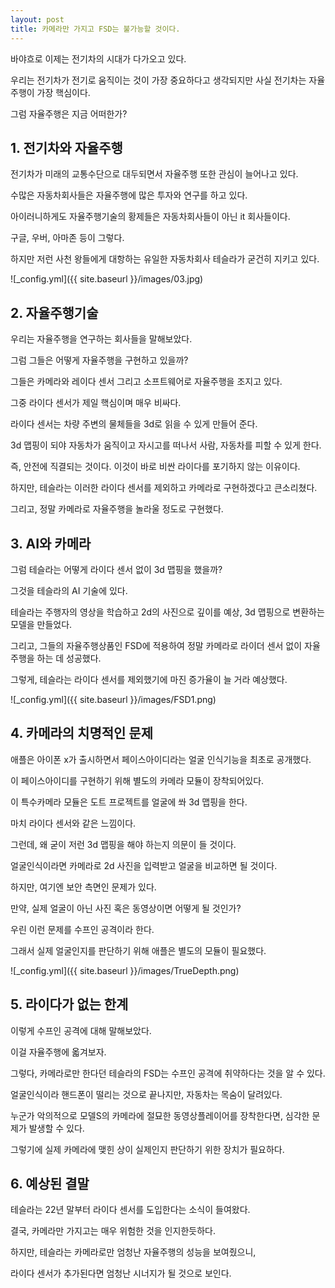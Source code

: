 ```yaml
---
layout: post
title: 카메라만 가지고 FSD는 불가능할 것이다.
---
```


바야흐로 이제는 전기차의 시대가 다가오고 있다.

우리는 전기차가 전기로 움직이는 것이 가장 중요하다고 생각되지만 사실 전기차는 자율주행이 가장 핵심이다.

그럼 자율주행은 지금 어떠한가?

<h2>1. 전기차와 자율주행</h2>

전기차가 미래의 교통수단으로 대두되면서 자율주행 또한 관심이 늘어나고 있다.

수많은 자동차회사들은 자율주행에 많은 투자와 연구를 하고 있다.

아이러니하게도 자율주행기술의 황제들은 자동차회사들이 아닌 it 회사들이다.

구글, 우버, 아마존 등이 그렇다.

하지만 저런 사천 왕들에게 대항하는 유일한 자동차회사 테슬라가 굳건히 지키고 있다. 

![_config.yml]({{ site.baseurl }}/images/03.jpg)



<h2>2. 자율주행기술</h2>

우리는 자율주행을 연구하는 회사들을 말해보았다.

그럼 그들은 어떻게 자율주행을 구현하고 있을까?

그들은 카메라와 레이다 센서 그리고 소프트웨어로 자율주행을 조지고 있다. 

그중 라이다 센서가 제일 핵심이며 매우 비싸다.

라이다 센서는 차량 주변의 물체들을 3d로 읽을 수 있게 만들어 준다.

3d 맵핑이 되야 자동차가 움직이고 자시고를 떠나서 사람, 자동차를 피할 수 있게 한다.

즉, 안전에 직결되는 것이다. 이것이 바로 비싼 라이다를 포기하지 않는 이유이다.

하지만, 테슬라는 이러한 라이다 센서를 제외하고 카메라로 구현하겠다고 큰소리쳤다.

그리고, 정말 카메라로 자율주행을 놀라울 정도로 구현했다.


<h2>3. AI와 카메라</h2>

그럼 테슬라는 어떻게 라이다 센서 없이 3d 맵핑을 했을까?

그것을 테슬라의 AI 기술에 있다.

테슬라는 주행자의 영상을 학습하고 2d의 사진으로 깊이를 예상, 3d 맵핑으로 변환하는 모델을 만들었다.

그리고, 그들의 자율주행상품인 FSD에 적용하여 정말 카메라로 라이더 센서 없이 자율주행을 하는 데 성공했다.

그렇게, 테슬라는 라이다 센서를 제외했기에 마진 증가율이 늘 거라 예상했다.

![_config.yml]({{ site.baseurl }}/images/FSD1.png)



<h2>4. 카메라의 치명적인 문제</h2>

애플은 아이폰 x가 출시하면서 페이스아이디라는 얼굴 인식기능을 최초로 공개했다.

이 페이스아이디를 구현하기 위해 별도의 카메라 모듈이 장착되어있다.

이 특수카메라 모듈은 도트 프로젝트를 얼굴에 쏴 3d 맵핑을 한다.

마치 라이다 센서와 같은 느낌이다.

그런데, 왜 굳이 저런 3d 맵핑을 해야 하는지 의문이 들 것이다.

얼굴인식이라면 카메라로 2d 사진을 입력받고 얼굴을 비교하면 될 것이다.

하지만, 여기엔 보안 측면인 문제가 있다.

만약, 실제 얼굴이 아닌 사진 혹은 동영상이면 어떻게 될 것인가?

우린 이런 문제를 수프인 공격이라 한다.

그래서 실제 얼굴인지를 판단하기 위해 애플은 별도의 모듈이 필요했다.

![_config.yml]({{ site.baseurl }}/images/TrueDepth.png)



<h2>5. 라이다가 없는 한계</h2>

이렇게 수프인 공격에 대해 말해보았다.

이걸 자율주행에 옯겨보자.

그렇다, 카메라로만 한다던 테슬라의 FSD는 수프인 공격에 취약하다는 것을 알 수 있다.

얼굴인식이라 핸드폰이 떨리는 것으로 끝나지만, 자동차는 목숨이 달려있다.

누군가 악의적으로 모델S의 카메라에 절묘한 동영상플레이어를 장착한다면, 심각한 문제가 발생할 수 있다.

그렇기에 실제 카메라에 맺힌 상이 실제인지 판단하기 위한 장치가 필요하다.


<h2>6. 예상된 결말</h2>

테슬라는 22년 말부터 라이다 센서를 도입한다는 소식이 들여왔다.

결국, 카메라만 가지고는 매우 위험한 것을 인지한듯하다.

하지만, 테슬라는 카메라로만 엄청난 자율주행의 성능을 보여줬으니,

라이다 센서가 추가된다면 엄청난 시너지가 될 것으로 보인다.